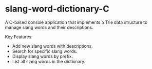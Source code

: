 # slang-word-dictionary-C

A C-based console application that implements a Trie data structure to manage slang words and their descriptions.

Key Features:
- Add new slang words with descriptions.
- Search for specific slang words.
- Display slang words by prefix.
- List all slang words in the dictionary.
